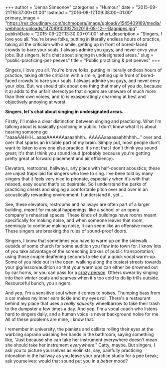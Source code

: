 +++
author = "Jenna Simeonov"
categories = "Humour"
date = "2015-09-21T16:37:00+01:00"
lastmod = "2016-08-12T09:38:00+01:00"
primary_image = "https://res.cloudinary.com/schmopera/image/upload/v1545409169/media/webhook-uploads/1470991039278/2016-08-12---Bagpipes.jpg"
publishDate = "2015-09-22T13:30:00+01:00"
short_description = "Singers, I love you all. You&#039;re brave folks, putting in literally endless hours of practice, taking all the criticism with a smile, getting up in front of bored-faced crowds to bare your souls. I always admire you guys, and never envy your jobs. But singers, let&#039;s chat about singing in undesignated areas."
slug = "public-practicing-pet-peeves"
title = "Public practicing &amp; pet peeves"
+++

Singers, I love you all. You're brave folks, putting in literally endless hours of practice, taking *all* the criticism with a smile, getting up in front of bored-faced crowds to bare your souls. I always admire you guys, and never envy your jobs. But, we should talk about one thing that many of you do, because it a) adds to the unfair stereotype that singers are unaware of much more than their own voices, and b) is exasperatingly charming at best and objectively annoying at worst.

**Singers, let's chat about singing in undesignated areas.**

Firstly, I'll make a clear distinction between singing and practicing. What I'm talking about is basically practicing in public. I don't know what it is about hearing someone go "aaaaAAHHH...aaaaAAAAAAaaaahhhh...AAAAAaaaaaaahhhhhh..." over and over that sparks an irritable part of my brain. Simply put, most people don't want to listen to any one else practice. It's not that I don't think you sound great; it's that I think you sound loud (probably because you're getting pretty great at forward placement and air efficiency).

Elevators, restrooms, hallways, any place with half-decent acoustics; these are unjust traps laid for singers who love to sing. I've been told by many singers that it feels very nice to phonate, especially when it's with that relaxed, easy sound that's so desirable. So I understand the perks of practicing onsets and singing a comfortable pitch over and over in an acoustically rewarding environment. I understand it, yet...

See, these elevators, restrooms and hallways are often part of a larger building, *meant* for musical happenings, like a school or an opera company's rehearsal spaces. These kinds of buildings have rooms meant specifically for making noise, and when someone leaves that room, seemingly to continue making noise, it can seem like an offensive move. These singers are breaking the rules of sound-proof doors. 

Singers, I know that sometimes you have to warm up on the sidewalk outside of some church for some audition you flew into town for. I know lots of you take advantage of the screeching brakes of public transportation, using those couple deafening seconds to eke out a quick vocal warm-up. Some of you hide out in the open, walking along the busiest streets towards your gig/lesson/audition so that your warm ups can either be drowned out by car horns, or you can pass for a [crazy person](/louis-cks-subway-opera-singer/). Others swear by singing into their winter coats and scarves when it's too cold to do lip trills outside. Resourceful bunch, you singers.

And yep, I'm a sensitive soul when it comes to noises. Thumping bass from a car makes my inner ears tickle and my eyes roll. There's a restaurant behind my place that uses a *really squeaky* wheelbarrow to take their trash to the dumpster a few times a day. And yep, I'm a vocal coach who listens hard to singers daily, and a human voice is never background noise for me. All of these problems are mine, I know that.

I remember in university, the pianists and cellists rolling their eyes at the warbling soprano washing her hands in the bathroom, saying something like, "Just because she can take her instrument everywhere doesn't mean she should take her instrument *everywhere*." Catty, maybe. But singers, I ask you to picture yourselves as violinists, say, painfully practicing intonation in the hallway as you leave your practice studio for a pee break; ask yourselves: would that sound put you in a *better* mood?

